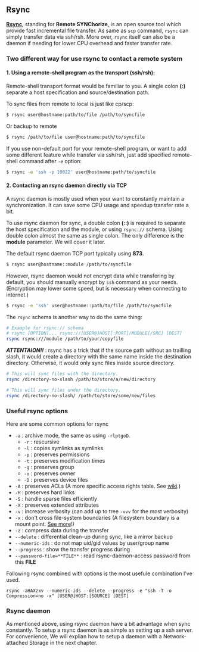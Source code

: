## Rsync

[**Rsync**][rsync], standing for **Remote SYNChorize**, is an open source tool which provide fast incremental file transfer. As same as `scp` command, `rsync` can simply transfer data via ssh/rsh. More over, `rsync` itself can also be a daemon if needing for lower CPU overhead and faster transfer rate.

[rsync]: https://rsync.samba.org/

### Two different way for use rsync to contact a remote system

#### 1. Using a remote-shell program as the transport (ssh/rsh):

Remote-shell transport format would be familiar to you. A single colon **(:)**
separate a host specification and source/destination path.

To sync files from remote to local is just like cp/scp:

```bash
$ rsync user@hostname:path/to/file /path/to/syncfile
```

Or backup to remote

```bash
$ rsync /path/to/file user@hostname:path/to/syncfile
```

If you use non-default port for your remote-shell program, or want to add some 
different feature while transfer via ssh/rsh, just add specified remote-shell 
command after `-e` option:

```bash
$ rsync -e 'ssh -p 10022' user@hostname:path/to/syncfile
```

#### 2. Contacting an rsync daemon directly via TCP

A rsync daemon is mostly used when your want to constantly maintain a synchronization. It can save some CPU usage and speedup transfer rate a bit.

To use rsync daemon for sync, a double colon **(::)** is required to separate the host specification and the module, or using `rsync://` schema. Using double colon almost the same as single colon. The only difference is the **module** parameter. We will cover it later.

The default rsync daemon TCP port typically using **873**.

```bash
$ rsync user@hostname::module /path/to/syncfile
```

However, rsync daemon would not encrypt data while transfering by default, you should manually encrypt by `ssh` command as your needs. (Encryption may lower some speed, but is necessary when connecting to internet.)

```bash
$ rsync -e 'ssh' user@hostname::path/to/file /path/to/syncfile
```

The `rsync` schema is another way to do the same thing:
```bash
# Example for rsync:// schema
# rsync [OPTION]... rsync://[USER@]HOST[:PORT]/MODULE[/SRC] [DEST]
rsync rsync:///module /path/to/your/copyfile
```

*__ATTENTAION!!__* : 
rsync has a trick that if the source path without an trailling slash, it would create a directory with the same name inside the destination directory. Otherwise, it would only sync files inside source directory.
```bash
# This will sync files with the directory.
rsync /directory-no-slash /path/to/store/a/new/directory

# This will sync files under the directory.
rsync /directory-no-slash/ /path/to/store/some/new/files
```

### Useful rsync options
Here are some common options for rsync

- `-a` : archive mode, the same as using `-rlptgoD`.
  + `-r` : rescursive
  + `-l` : copies symlinks as symlinks
  + `-p` : preserves permissions 
  + `-t` : preserves modification times
  + `-g` : preserves group
  + `-o` : preserves owner
  + `-D` : preserves device files
- `-A` : preserves ACLs (A more specific access rights table. See [wiki][acl].)
- `-H` : preserves hard links
- `-S` : handle sparse files efficiently
- `-X` : preserves extended attributes
- `-v` : increase verbosity (can add up to tree `-vvv` for the most verbosity)
- `-x` : don't cross file-system boundaries (A filesystem boundary is a mount point. [See more][fs-boundary]!)
- `-z` : compress data during the transfer
- `--delete` : differential clean-up during sync, like a mirror backup
- `--numeric-ids` : do not map uid/gid values by user/group name
- `--progress` : show the transfer progress during
- `--password-file=**FILE**` : read rsync-daemon-access password from this **FILE**

Following rsync combined with options is the most usefule combination I've used.

```
rsync -aHAXzxv --numeric-ids --delete --progress -e "ssh -T -o Compression=no -x" [USER@]HOST:[SOURCE] [DEST]
```

### Rsync daemon
As mentioned above, using rsync daemon have a bit advantage when sync constantly. To setup a rsync daemon is as simple as setting up a ssh server. For convenience, We will explian how to setup a daemon with a Network-attached Storage in the next chapter.

[acl]: https://en.wikipedia.org/wiki/Access_control_list
[fs-boundary]: http://unix.stackexchange.com/questions/107113/meaning-of-crossing-filesystem-boundaries-one-file-system-etc
